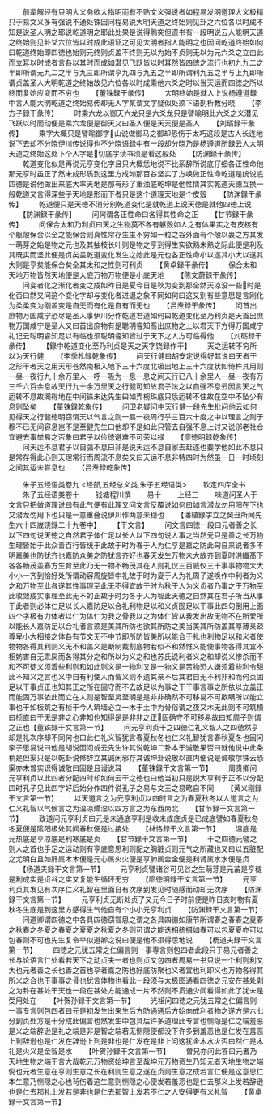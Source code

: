 <!-- { "loadSidebar": true } -->
　　前辈解经有只明大义务欲大指明而有不贴文义强说者如程易发明道理大义极精只于易文义多有强说不通处铢因问程易说大明天道之终始则见卦之六位各以时成不知是说圣人明之耶说乾道明之耶此处果是说得鹘突但遗书有一段明说云人能明天道之终始则见卦爻六位皆以时成此语证之可见大明者指人能明之也因问乾道终始如何曰乾道终始即四徳也始则元终则贞盖不终则无以为始不贞则无以为元六爻之立由此而立耳以时成者言各以其时而成如潜见飞跃皆以时耳然皆四徳之流行也初九九二之半即所谓元九二之半与九三即所谓亨九四与九五之半即所谓利九五之半与上九即所谓贞盖圣人大明乾道之终始故见六位各以时成乘他六爻之时以当天运而四徳之所以终而复始应变而不穷也
　　【董铢録干彖传】
　　大明终始是就人上说杨遵道録中言人能大明乾道之终始易传却无人字某谓文字疑似处须下语剖析教分晓
　　【李方子録干彖传】
　　时乘六龙以御天六龙只是六爻龙只是譬喻明此六爻之义潜见飞跃以时而动便是乘六龙便是御天又曰圣人便是天天便是圣人
　　【刘砺録干彖传】
　　乘字大概只是譬喻御字山说做御马之御却恐伤于太巧这段是古人长连地说下去却不分晓伊川传说得也不分晓语録中有一段却分晓乃是杨遵道所録云人大明天道之终始这处下个人字是切底字读书须是看这般处
　　【防渊録干彖传】
　　乾道变化似是再说元亨变化字且只大概恁地说不比系辞所说底仔细各正性命他那元亨时虽正了然未成形质到这里方成如那百谷坚实了方唤做正性命乾道是统说底四徳是说他做出来底大率天地是那有形了重浊底乾坤是他性情其实乾道天徳互换一般乾道又言得深些子天地是形而下者只是这个道理天地是个皮殻
　　【防渊録干彖传】
　　乾道便只是天徳不消分别乾道变化是就乾道上说天徳是就他四徳上说
　　【防渊録干彖传】
　　问何谓各正性命曰各得其性命之正
　　【甘节録干彖传】
　　问保合太和乃利贞曰天之生物莫不各有躯殻如人之有体果实之有皮核有个躯殻保合以全之能保合则真性常存生生不穷如一粒之谷外面有个殻以裹之方其发一萌芽之始是物之元也及其抽枝长叶则是物之亨到得生实欲熟未熟之际此便是利及其既实而坚此便是贞矣盖乾道变化发生之始此是元也各正性命小以遂其小大以遂其大则是亨矣能保合矣全其太和之性则可利贞
　　【黄卓録干彖传】
　　保合太和天地万物皆然天地便是大底万物万物便是小底天地
　　【陈文蔚録干彖传】
　　问变者化之渐化者变之成如昨日是夏今日是秋为变到那全然天凉没一些时是化否曰然又问这个变化字却与变化者进退之象不同如何曰这又别有些意思是言刚化为柔柔变为刚盖变是自无而有化是自有而无也
　　【吕焘録干彖传】
　　问首出庶物万国咸宁恐尽是圣人事伊川分作乾道君道如何曰乾道变化至乃利贞是天首出庶物万国咸宁是圣人又曰首出庶物有是聪明睿知髙出庶物之上以君天下方得万国咸宁礼记云聪明睿知足以有临也须聪明睿知皆过于天下之人方可临得他
　　【刘砺録干彖传】
　　【録中乾道变化至乃利贞是天之天字饶録作干】
　　天之运转不穷所以为天行健
　　【李季札録乾象传】
　　问天行健曰胡安定说得好其说曰天者干之形干者天之用天形苍然南极入地下三十六度北极出地上三十六度状如倚杵其用则一昼一夜行九十余万里人一呼一吸为一息一息之间天行已八十余里人一昼一夜有万三千六百余息故天行九十余万里天之行健可知故君子法之以自强不息云因言天之气运转不息故阁得地在中间铢未达先生曰如弄椀珠底只恁运转不住故在空中不坠少有息则坠矣
　　【董铢録乾象传】
　　问卫老疑问中天行健一段先生批问他云如何见得天之行健徳明窃谓天以气言之则一昼一夜周行乎三百六十度之中以理言之则于穆不已无间容息岂不是至健先生曰他却不是如此只管去自强不息上讨又说邠老社仓宜避去事举易之否象曰君子以俭徳避难不可荣以禄
　　【廖徳明録乾象传】
　　问天运不息君子以自强不息曰非是说天运不息自家去赶逐也要学他如此不息只是常存得此心则天理常行而周流不息矣又曰天运不息非特四时为然虽一日一时顷刻之间其运未甞息也
　　【吕焘録乾象传】

　　朱子五经语类卷九
<经部,五经总义类,朱子五经语类>
　　钦定四库全书
　　朱子五经语类卷十
　　钱塘程川撰
　　易十
　　上经三
　　味道问圣人于文言只把做道理说曰有此气便有此理又问文言反覆说如何曰如言潜龙勿用阳在下也又潜龙勿用下也只是一意重叠说伊川作两意未穏也
　　【潘植録字立之癸丑所闻先生六十四嵗饶録二十九卷中】
　　【干文言】
　　问文言四徳一段曰元者善之长以下四句说天徳之自然君子体仁足以长人以下四句说人事之当然元只是善之长万物生理皆始于此众善百行皆统于此故于时为春于人为仁亨是嘉之防此句自来说者多不明嘉美也防犹齐也嘉防众美之防犹言齐好也春天发生万物未大故齐到夏时洪纎髙下各各畅茂盖春方生育至此乃无一物不畅茂其在人则礼仪三百威仪三千事事物物大大小小一齐到恰好处所谓动容周旋皆中礼故于时为夏于人为礼周子遂唤作中利者为义之和万物至此各遂其性事理至此无不得宜故于时为秋于人为义贞者乃事之干万物至此收敛成实事理至此无不的正故于时为冬于人为智此天徳之自然其在君子所当从事于此者则必体仁足以长人嘉防足以合礼利物足以和义贞固足以干事此四句倒用上面四个字极有力体者以仁为体仁为我之骨我以之为体仁皆从我发出故无物不在所爱所以能长人嘉防足以合礼者言须是美其所防也欲其所防之美当美其所防盖其厚薄亲疎尊卑小大相接之体各有节文无不中节即所防皆美所以能合于礼也利物足以和义者使物物各得其利则义无不和盖义是断制裁割底物若似不和然惟义能使事物各得其宜不相妨害自无乖戾而各得其分之和所以为义之和也苏氏说利者义之和却说义惨杀而不和不可徒义须着些利则和如此则义是一物利又是一物义是苦物恐人嫌须着些利令甜此不知义之言也义中自有利使人而皆义则不遗其亲不后其君自无不利非和而何贞固足以干事贞正也知其正之所在固守而不去故足以为事之干干事言事之所依以立盖正而能固万事依此而立在人则是智至灵至明是是非非确然不可移易不可欺瞒所以能立事也干如板筑之有桢干今人筑墙必立一木于土中为骨俗谓之夜又木无此则不可筑横曰桢直曰干无是非之心非知也知得是是非非之正固确守不可移易故曰知周子则谓之正也【董铢録干文言第一节】
　　问元亨利贞干之四徳仁礼义智人之四徳然亨却是礼次序却不同何也曰此仁礼义智犹言春夏秋冬也仁义礼智犹言春秋夏冬也因问李子思易说曰他是胡说因问或云先生许其说乾坤二卦本于诚敬果否曰就他说中此条稍是但渠只是以乾卦说修辞立其诚闲邪存其诚坤卦说敬以直内便说是诚敬尔铢云恐渠亦未曽实识得诚敬曰固是且谩说耳
　　【董铢録干文言第一节】
　　周贵卿问元亨利贞以此四者分配四时却如何云干之徳也曰他当初只是説大亨利于正不以分配四时孔子见此四字好后始分作四件说孔子之易与文王之易略自不同
　　【黄义刚録干文言第一节】
　　以天道言之为元亨利贞以四时言之为春夏秋冬以人道言之为仁义礼智以气候言之为温凉燥湿以四方言之为东西南北
　　【甘节録干文言第一节】
　　致道问元亨利贞曰元是未通底亨利是收未成底贞是已成底譬如春夏秋冬冬夏便是隂阳极处其间春秋便是过接处
　　【林恪録干文言第一节】
　　温底是元热底是亨凉底是利寒底是贞
　　【甘节録干文言第一节】
　　干之四徳元譬之则人之首也手足之运动则有亨底意思利则配之胸脏贞则元气之所藏也又曰以五脏配之尤明白且如肝属木木便是元心属火火便是亨肺属金金便是利肾属水水便是贞
　　【杨道夫録干文言第一节】
　　元亨利贞譬诸谷可见谷之生萌芽是元苖是亨穟是利成实是贞谷之实又复能生循环无穷
　　【廖徳明録干文言第一节】
　　元亨利贞其发见有次序仁义礼智在里面自有次序到发见时随感而动却无次序
　　【防渊録干文言第一节】
　　元亨利贞无断处贞了又元今日子时前便是昨日亥时物有夏秋冬生底是到这里方感得生气他自有个小小元亨利贞
　　【防渊録干文言第一节】
　　问道卿谓四徳之中各具四徳窃甞思之谓之各具四徳如康节所谓春之春春之夏春之秋春之冬夏之春夏之夏夏之秋夏之冬则可谓之能迭相统摄如春可以包夏夏亦可以包春则不可也先生复令举似道卿之说曰便是他不须得恁地说
　　【杨道夫録干文言第一节】
　　四徳之元犹五常之仁偏言则一事専言则包四者此段只于易元者善之长与论语言仁处看若天下之动贞夫一者也则贞又包四者周易一书只说一个利则利又大也元者善之长也善之首也亨者嘉之防也好底防聚也义者宜也利即义也万物各得其所义之合也干事事之骨也犹言体物也看此一段须与太极图通看四徳之元安在甚处剥之为卦在甚处干天也一段在甚处方能通成一片不然则不贯通少间看得如此了犹未是受用处在
　　【叶贺孙録干文言第一节】
　　光祖问四徳之元犹五常之仁偏言则一事专言则包四者曰元是初发生出来生后方防通通后方始向成利者物之遂方是六七分到贞处方是十分成此偏言也然发生中包具后许多道理此专言也恻隐是仁之端羞恶是义之端辞逊是礼之端是非是智之端若无恻隠便都没下许多到羞恶也是仁发在羞恶上到辞逊也是仁发在辞逊上到是非也是仁发在是非上问这犹金木水火否曰然仁是木礼是火义是金智是水
　　【叶贺孙録干文言第一节】
　　曽兄亦问此答曰元者乃天地生物之端干言大哉乾元万物资始坤言至哉坤元万物资生乃知元者天地生物之端倪也元者生意在亨则生意之长在利则生意之遂在贞则生意之成若言仁便是这意思仁本生意乃恻隠之心也茍伤着这生意则恻隠之心便发若羞恶也是仁去那义上发若辞逊也是仁去那礼上发若是非也是仁去那智上发若不仁之人安得更有义礼智
　　【黄卓録干文言第一节】
